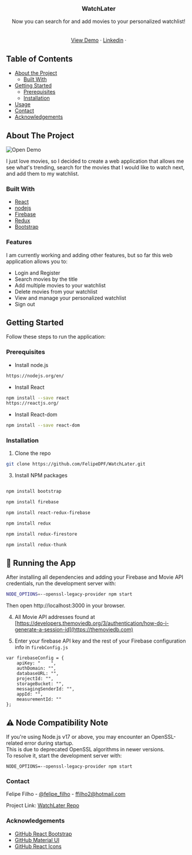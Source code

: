 
<!-- PROJECT LOGO -->
<br />
<p align="center">
  
  <h3 align="center">WatchLater</h3>

  <p align="center">
    Now you can search for and add movies to your personalized watchlist!
    <br />
    <br />
    <br />
    <a href="https://github.com/FelipeDPF/WatchLater/blob/master/demo3.gif">View Demo</a>
    ·
    <a href="https://www.linkedin.com/in/felipe-filho">Linkedin</a>
    ·
  </p>
</p>



<!-- TABLE OF CONTENTS -->
## Table of Contents

* [About the Project](#about-the-project)
  * [Built With](#built-with)
* [Getting Started](#getting-started)
  * [Prerequisites](#prerequisites)
  * [Installation](#installation)
* [Usage](#usage)
* [Contact](#contact)
* [Acknowledgements](#acknowledgements)



<!-- ABOUT THE PROJECT -->
## About The Project

![Open Demo](https://github.com/FelipeDPF/WatchLater/blob/master/demo3.gif)

I just love movies, so I decided to create a web application that allows me see what's trending, search for the movies that I would like to watch next, and add them to my watchlist. 

### Built With
* [React](https://reactjs.org)
* [nodejs](https://nodejs.org/en/)
* [Firebase](https://firebase.google.com)
* [Redux](https://redux.js.org/)
* [Bootstrap](https://getbootstrap.com)

### Features
I am currently working and adding other features, but so far this web application allows you to: 
* Login and Register
* Search movies by the title
* Add multiple movies to your watchlist
* Delete movies from your watchlist
* View and manage your personalized watchlist
* Sign out 



<!-- GETTING STARTED -->
## Getting Started
Follow these steps to run the application:

### Prerequisites

* Install node.js
```sh
https://nodejs.org/en/
```

* Install React
```sh
npm install --save react
https://reactjs.org/
```

* Install React-dom
```sh
npm install --save react-dom
```

### Installation

1. Clone the repo
```sh
git clone https://github.com/FelipeDPF/WatchLater.git
```
3. Install NPM packages
```sh

npm install bootstrap

npm install firebase

npm install react-redux-firebase

npm install redux

npm install redux-firestore

npm install redux-thunk

```

## 🚀 Running the App

After installing all dependencies and adding your Firebase and Movie API credentials, run the development server with:

```bash
NODE_OPTIONS=--openssl-legacy-provider npm start
```

Then open http://localhost:3000 in your browser.


4. All Movie API addresses found at [https://developers.themoviedb.org/3/authentication/how-do-i-generate-a-session-id](https://themoviedb.com)

5. Enter your firebase API key and the rest of your Firebase configuration info in `firebConfig.js`
```JS
var firebaseConfig = {
    apiKey: "    ",
    authDomain: "",
    databaseURL: "",
    projectId: "",
    storageBucket: "",
    messagingSenderId: "",
    appId: "",
    measurementId: ""
};
```


## ⚠️ Node Compatibility Note
If you're using Node.js v17 or above, you may encounter an OpenSSL-related error during startup.  
This is due to deprecated OpenSSL algorithms in newer versions.  
To resolve it, start the development server with:

```JS
NODE_OPTIONS=--openssl-legacy-provider npm start
```


<!-- CONTACT -->
### Contact

Felipe Filho - [@felipe_filho](https://www.linkedin.com/in/felipe-filho) - ffilho2@hotmail.com

Project Link: [WatchLater Repo](https://github.com/FelipeDPF/WatchLater)



<!-- ACKNOWLEDGEMENTS -->
### Acknowledgements
* [GitHub React Bootstrap ](https://react-bootstrap.github.io)
* [GitHub Material UI ](https://material-ui.com)
* [GitHub React Icons](https://react-icons.github.io/react-icons)


